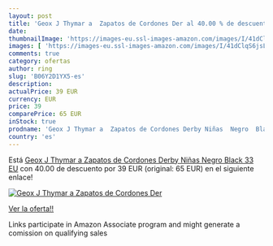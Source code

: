 ```yaml
---
layout: post
title: 'Geox J Thymar a  Zapatos de Cordones Der al 40.00 % de descuento'
date: 
thumbnailImage: 'https://images-eu.ssl-images-amazon.com/images/I/41dClqS6jsL._SL200_.jpg'
images: [ 'https://images-eu.ssl-images-amazon.com/images/I/41dClqS6jsL._SL200_.jpg' ]
comments: true
category: ofertas
author: ring
slug: 'B06Y2D1YX5-es'
description:
actualPrice: 39 EUR
currency: EUR
price: 39
comparePrice: 65 EUR
inStock: true
prodname: 'Geox J Thymar a  Zapatos de Cordones Derby Niñas  Negro  Black   33 EU'
country: 'es'
---
```


Está [Geox J Thymar a  Zapatos de Cordones Derby Niñas  Negro  Black   33 EU](https://www.amazon.es/dp/B06Y2D1YX5/?tag=tolees-21) con 40.00 de descuento por 39 EUR (original: 65 EUR) en el siguiente enlace!

[![Geox J Thymar a  Zapatos de Cordones Der](https://images-eu.ssl-images-amazon.com/images/I/41dClqS6jsL._SL200_.jpg)](https://www.amazon.es/dp/B06Y2D1YX5/?tag=tolees-21)

[Ver la oferta!!](https://www.amazon.es/dp/B06Y2D1YX5/?tag=tolees-21)

Links participate in Amazon Associate program and might generate a comission on qualifying sales



